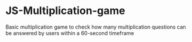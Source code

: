 # JS-Multiplication-game
Basic multiplication game to check how many multiplication questions can be answered by users within a 60-second timeframe 
